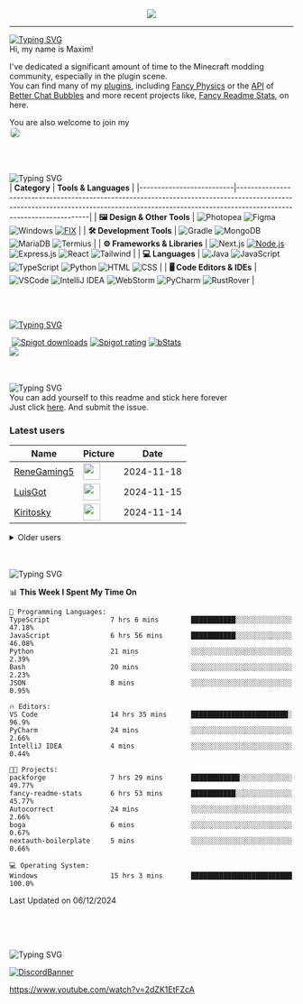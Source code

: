 <div align="center">
  <a href="https://github.com/max1mde/fancy-readme-stats" target="_blank">
      <img src="https://fancy-readme-stats.vercel.app/api?username=max1mde&title=𝓜𝓪𝔁𝓲𝓶&theme=rain&dark_bg=3&hide_border=false&height=280&footer=Made%20by%20MaximDe%20·%20Click%20me%20to%20add%20this%20card%20to%20your%20readme%20as%20well%20😎&description=What's%20up?&include_all_commits=true&update=2">
  </a>
</div>

---

[![Typing SVG](https://readme-typing-svg.demolab.com?font=Agbalumo&size=50&duration=1000&pause=1000&color=00432c&vCenter=true&repeat=false&width=435&height=80&lines=About+me)]()<br>
Hi, my name is Maxim!  

I've dedicated a significant amount of time to the Minecraft modding community, especially in the plugin scene.  
You can find many of my [plugins](https://www.spigotmc.org/resources/110500/), including [Fancy Physics](https://www.spigotmc.org/resources/110500/) or the [API](https://github.com/max1mde/ChatBubblesAPI) of [Better Chat Bubbles](https://www.spigotmc.org/resources/115811/) and more recent projects like, [Fancy Readme Stats](https://github.com/max1mde/fancy-readme-stats), on here.

You are also welcome to join my<br>
<a href="https://discord.gg/2UTkYj26B4" target="_blank">
  <img src="https://img.shields.io/badge/Discord_Server-7289DA?style=flat&logo=discord&logoColor=white" alt="Join Discord Server" style="border-radius: 15px; height: 20px;">
</a>

<br>

<br>![Typing SVG](https://readme-typing-svg.demolab.com?font=Agbalumo&size=50&duration=2000&pause=3000&color=00432c&vCenter=true&repeat=false&width=435&height=80&lines=Tools+%26+Languages)<br>
| **Category**             | **Tools & Languages**                                                                                                                                                                            |
|--------------------------|-------------------------------------------------------------------------------------------------------------------------------------------------------------------------------------------------|
| **🖼️ Design & Other Tools** | ![Photopea](https://img.shields.io/badge/Photopea-%2300432c.svg?style=for-the-badge&logo=photopea&logoColor=white) ![Figma](https://img.shields.io/badge/Figma-%2300432c.svg?style=for-the-badge&logo=figma&logoColor=white) ![Windows](https://img.shields.io/badge/Windows-%2300432c.svg?style=for-the-badge&logo=windows&logoColor=white) [![FIX](https://img.shields.io/badge/FIX-%2300432c.svg?style=for-the-badge&logo=python&logoColor=white)](https://github.com/max1mde/FIX) | 
| **🛠️ Development Tools**   | ![Gradle](https://img.shields.io/badge/Gradle-%2300432c.svg?style=for-the-badge&logo=gradle&logoColor=white) ![MongoDB](https://img.shields.io/badge/MongoDB-%2300432c.svg?style=for-the-badge&logo=mongodb&logoColor=white) ![MariaDB](https://img.shields.io/badge/MariaDB-%2300432c.svg?style=for-the-badge&logo=mariadb&logoColor=white) ![Termius](https://img.shields.io/badge/Termius-%2300432c.svg?style=for-the-badge&logo=termius&logoColor=white)  |
| **⚙️ Frameworks & Libraries** | ![Next.js](https://img.shields.io/badge/Next.js-%2300432c.svg?style=for-the-badge&logo=next.js&logoColor=white) [![Node.js](https://img.shields.io/badge/Node.js-%2300432c.svg?style=for-the-badge&logo=node.js&logoColor=white)](https://nodejs.org/) ![Express.js](https://img.shields.io/badge/Express.js-%2300432c.svg?style=for-the-badge&logo=express&logoColor=white) ![React](https://img.shields.io/badge/React-%2300432c.svg?style=for-the-badge&logo=react&logoColor=white)  ![Tailwind](https://img.shields.io/badge/Tailwind-%2300432c.svg?style=for-the-badge&logo=tailwind-css&logoColor=white)  |
| **💻 Languages**           | ![Java](https://img.shields.io/badge/Java-%2300432c.svg?style=for-the-badge&logo=openjdk&logoColor=white) ![JavaScript](https://img.shields.io/badge/JavaScript-%2300432c.svg?style=for-the-badge&logo=javascript&logoColor=white) ![TypeScript](https://img.shields.io/badge/TypeScript-%2300432c.svg?style=for-the-badge&logo=typescript&logoColor=white) ![Python](https://img.shields.io/badge/Python-%2300432c.svg?style=for-the-badge&logo=python&logoColor=white) ![HTML](https://img.shields.io/badge/HTML-%2300432c.svg?style=for-the-badge&logo=html5&logoColor=white) ![CSS](https://img.shields.io/badge/CSS-%2300432c.svg?style=for-the-badge&logo=css3&logoColor=white)  |
| **🖥️ Code Editors & IDEs** | ![VSCode](https://img.shields.io/badge/VSCode-%2300432c.svg?style=for-the-badge&logo=javascript&logoColor=white) ![IntelliJ IDEA](https://img.shields.io/badge/IntelliJIDEA-%2300432c.svg?style=for-the-badge&logo=intellij-idea&logoColor=white) ![WebStorm](https://img.shields.io/badge/WebStorm-%2300432c.svg?style=for-the-badge&logo=webstorm&logoColor=white) ![PyCharm](https://img.shields.io/badge/PyCharm-%2300432c.svg?style=for-the-badge&logo=pycharm&logoColor=white) ![RustRover](https://img.shields.io/badge/RustRover-%2300432c.svg?style=for-the-badge&logo=rust&logoColor=white) |

<br>

<br>[![Typing SVG](https://readme-typing-svg.demolab.com?font=Agbalumo&size=50&duration=3000&pause=5000&color=00432c&vCenter=true&repeat=false&width=435&height=80&lines=%231+Repository)](https://git.io/typing-svg)<br>
<div align="left">
&nbsp;<a href="https://www.spigotmc.org/resources/110500/"><img src="https://img.shields.io/spiget/downloads/110500?label=Spigot%20downloads" alt="Spigot downloads"></a>
<a href="https://www.spigotmc.org/resources/110500/reviews"><img src="https://img.shields.io/spiget/rating/110500?label=Spigot%20rating" alt="Spigot rating"></a>
<a href="https://bstats.org/plugin/bukkit/Fancy%20Physics/18833"><img src="https://img.shields.io/bstats/servers/18833" alt="bStats"></a><br>
<a href="https://github.com/max1mde/FancyPhysics">
  <img align="center" src="https://fancy-readme-stats.vercel.app/api/pin/?username=max1mde&hide_border=false&repo=FancyPhysics&theme=rain&show_icons=true&update=7&dark_bg=3" />
</a>

<br>
<br>

<br>![Typing SVG](https://readme-typing-svg.demolab.com?font=Agbalumo&size=50&duration=4000&pause=6000&color=00432c&vCenter=true&repeat=false&width=435&height=80&lines=Stick+here+forever%3F)<br>
You can add yourself to this readme and stick here forever   
Just click [here](https://github.com/max1mde/max1mde/issues/new?title=Submit%20yourself&body=Just%20press%20%27Submit%20new%20issue%27.%20You%20don%27t%20need%20to%20do%20anything%20else.%27%0AWhen%20this%20issue%20is%20closed%20by%20the%20bot,%20the%20README%20will%20be%20updated.).
And submit the issue.

### Latest users
<!--START_SECTION:users-->
| Name | Picture | Date |
| ---- | ---------------- | ---- |
| [ReneGaming5](https://github.com/ReneGaming5) | <img src="https://avatars.githubusercontent.com/ReneGaming5" width="30" height="30" /> | 2024-11-18 |
| [LuisGot](https://github.com/LuisGot) | <img src="https://avatars.githubusercontent.com/LuisGot" width="30" height="30" /> | 2024-11-15 |
| [Kiritosky](https://github.com/Kiritosky) | <img src="https://avatars.githubusercontent.com/Kiritosky" width="30" height="30" /> | 2024-11-14 |

<!--END_SECTION:users-->

<details>
<summary>Older users</summary>
  
<!--START_SECTION:old_users-->
| Name | Picture | Date |
| ---- | ---------------- | ---- |
| [chicacos](https://github.com/chicacos) | <img src="https://avatars.githubusercontent.com/chicacos" width="30" height="30" /> | 2024-11-10 |
| [BlackDevReal](https://github.com/BlackDevReal) | <img src="https://avatars.githubusercontent.com/BlackDevReal" width="30" height="30" /> | 2024-11-10 |
| [hallo1142](https://github.com/hallo1142) | <img src="https://avatars.githubusercontent.com/hallo1142" width="30" height="30" /> | 2024-11-10 |
| [max1mde](https://github.com/max1mde) | <img src="https://avatars.githubusercontent.com/max1mde" width="30" height="30" /> | 2024-11-10 |
| [Gebuildet](https://github.com/Gebuildet) | <img src="https://avatars.githubusercontent.com/Gebuildet" width="30" height="30" /> | 2024-11-10 |

<!--END_SECTION:old_users-->

</details>

<br>

<br>![Typing SVG](https://readme-typing-svg.demolab.com?font=Agbalumo&size=50&duration=5000&pause=7000&color=00432c&vCenter=true&repeat=false&width=435&height=80&lines=WakaTime+Stats)<br>
<!--START_SECTION:waka-->
📊 **This Week I Spent My Time On** 

```text
💬 Programming Languages: 
TypeScript               7 hrs 6 mins        ███████████░░░░░░░░░░░░░░   47.18% 
JavaScript               6 hrs 56 mins       ███████████░░░░░░░░░░░░░░   46.08% 
Python                   21 mins             ░░░░░░░░░░░░░░░░░░░░░░░░░   2.39% 
Bash                     20 mins             ░░░░░░░░░░░░░░░░░░░░░░░░░   2.23% 
JSON                     8 mins              ░░░░░░░░░░░░░░░░░░░░░░░░░   0.95%

🔥 Editors: 
VS Code                  14 hrs 35 mins      ████████████████████████░   96.9% 
PyCharm                  24 mins             ░░░░░░░░░░░░░░░░░░░░░░░░░   2.66% 
IntelliJ IDEA            4 mins              ░░░░░░░░░░░░░░░░░░░░░░░░░   0.44%

🐱‍💻 Projects: 
packforge                7 hrs 29 mins       ████████████░░░░░░░░░░░░░   49.77% 
fancy-readme-stats       6 hrs 53 mins       ███████████░░░░░░░░░░░░░░   45.77% 
Autocorrect              24 mins             ░░░░░░░░░░░░░░░░░░░░░░░░░   2.66% 
boga                     6 mins              ░░░░░░░░░░░░░░░░░░░░░░░░░   0.67% 
nextauth-boilerplate     5 mins              ░░░░░░░░░░░░░░░░░░░░░░░░░   0.66%

💻 Operating System: 
Windows                  15 hrs 3 mins       █████████████████████████   100.0%

```


 Last Updated on 06/12/2024
<!--END_SECTION:waka-->

<br>
<br>

<br>![Typing SVG](https://readme-typing-svg.demolab.com?font=Agbalumo&size=50&duration=6000&pause=8000&color=00432c&vCenter=true&repeat=false&width=435&height=80&lines=Community+Server)<br>

[![DiscordBanner](https://invidget.switchblade.xyz/2UTkYj26B4)](https://discord.gg/2UTkYj26B4)

https://www.youtube.com/watch?v=2dZK1EtFZcA
